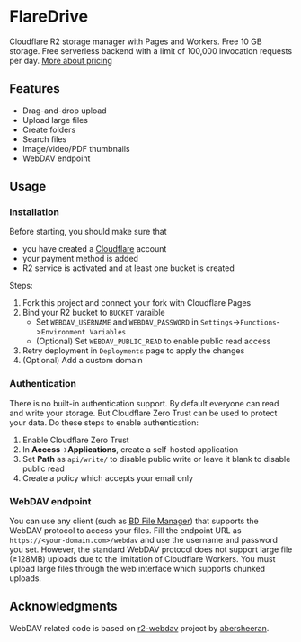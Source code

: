 # FlareDrive

Cloudflare R2 storage manager with Pages and Workers. Free 10 GB storage.
Free serverless backend with a limit of 100,000 invocation requests per day.
[More about pricing](https://developers.cloudflare.com/r2/platform/pricing/)

## Features

- Drag-and-drop upload
- Upload large files
- Create folders
- Search files
- Image/video/PDF thumbnails
- WebDAV endpoint

## Usage

### Installation

Before starting, you should make sure that

- you have created a [Cloudflare](https://dash.cloudflare.com/) account
- your payment method is added
- R2 service is activated and at least one bucket is created

Steps:

1. Fork this project and connect your fork with Cloudflare Pages
2. Bind your R2 bucket to `BUCKET` varaible
   - Set `WEBDAV_USERNAME` and `WEBDAV_PASSWORD` in `Settings`->`Functions`->`Environment Variables`
   - (Optional) Set `WEBDAV_PUBLIC_READ` to enable public read access
3. Retry deployment in `Deployments` page to apply the changes
4. (Optional) Add a custom domain

### Authentication

There is no built-in authentication support.
By default everyone can read and write your storage.
But Cloudflare Zero Trust can be used to protect your data.
Do these steps to enable authentication:

1. Enable Cloudflare Zero Trust
2. In **Access**->**Applications**, create a self-hosted application
3. Set **Path** as `api/write/` to disable public write or leave it blank to disable public read
4. Create a policy which accepts your email only

### WebDAV endpoint

You can use any client (such as [BD File Manager](https://play.google.com/store/apps/details?id=com.liuzho.file.explorer))
that supports the WebDAV protocol to access your files.
Fill the endpoint URL as `https://<your-domain.com>/webdav` and use the username and password you set.
However, the standard WebDAV protocol does not support large file (≥128MB) uploads due to the limitation of Cloudflare Workers.
You must upload large files through the web interface which supports chunked uploads.

## Acknowledgments

WebDAV related code is based on [r2-webdav](
  https://github.com/abersheeran/r2-webdav
) project by [abersheeran](
  https://github.com/abersheeran
).
